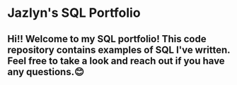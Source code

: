 # Jazlyn's SQL Portfolio 
## Hi!! Welcome to my SQL portfolio! This code repository contains examples of SQL I've written. Feel free to take a look and reach out if you have any questions.😊
